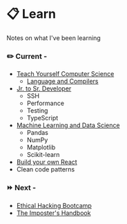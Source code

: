 # :clipboard: Learn
Notes on what I've been learning

### :pencil2: Current - 

* [Teach Yourself Computer Science](https://github.com/aTmb405/learn/tree/master/teachyourselfCS)
  * [Language and Compilers](https://github.com/aTmb405/learn/tree/master/teachyourselfCS/Language%20and%20Compilers)
* [Jr. to Sr. Developer](https://github.com/aTmb405/learn/tree/master/Jr%20to%20Sr%20Developer)
  * SSH
  * Performance
  * Testing
  * TypeScript
* [Machine Learning and Data Science](https://github.com/aTmb405/learn/tree/master/ML%20and%20Data%20Science)
  * Pandas
  * NumPy
  * Matplotlib
  * Scikit-learn
* [Build your own React](https://pomb.us/build-your-own-react/)
* Clean code patterns

### :fast_forward: Next - 

* [Ethical Hacking Bootcamp](https://academy.zerotomastery.io/p/complete-ethical-hacking-bootcamp-zero-to-mastery)
* [The Imposter's Handbook](https://bigmachine.io/products/the-imposters-handbook/)
